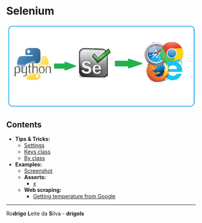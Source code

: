 # Selenium

![logo](res/logo.png)

## Contents

 - **Tips & Tricks:**
   - [Settings](modules/settings.md)
   - [Keys class](modules/keys-class.md)
   - [By class](modules/by-class.md)
 - **Examples:**
   - [Screenshot](modules/screenshot.md)
   - **Asserts:**
     - [x](#)
   - **Web scraping:**
     - [Getting temperature from Google](modules/temp-from-google.md)

---

Ro**drigo** **L**eite da **S**ilva - **drigols**
